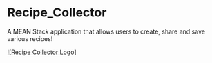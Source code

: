# Recipe_Collector
A MEAN Stack application that allows users to create, share and save various recipes!

[![Recipe Collector Logo]](rc_logo.png)
